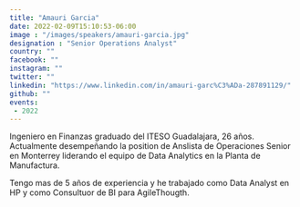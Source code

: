 ```yaml
---
title: "Amauri Garcia"
date: 2022-02-09T15:10:53-06:00
image : "/images/speakers/amauri-garcia.jpg"
designation : "Senior Operations Analyst"
country: ""
facebook: ""
instagram: ""
twitter: ""
linkedin: "https://www.linkedin.com/in/amauri-garc%C3%ADa-287891129/"
github: ""
events: 
 - 2022
---
```


Ingeniero en Finanzas graduado del ITESO Guadalajara, 26 años. Actualmente desempeñando la position de Anslista de Operaciones Senior en Monterrey liderando el equipo de Data Analytics en la Planta de Manufactura. 

Tengo mas de 5 años de experiencia y he trabajado como Data Analyst en HP y como Consultuor de BI para AgileThougth.